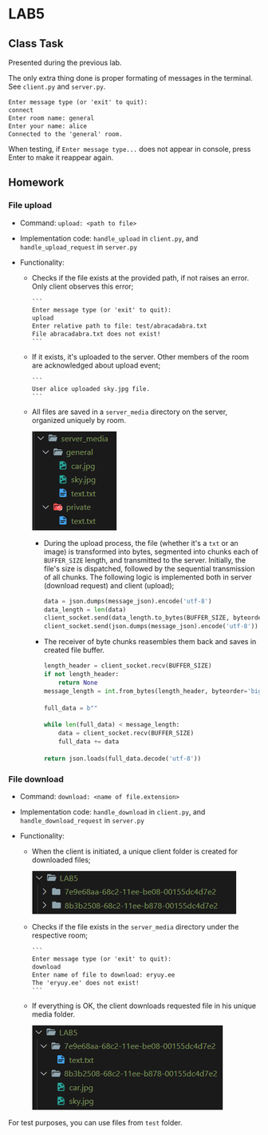 # LAB5

## Class Task

Presented during the previous lab.

The only extra thing done is proper formating of messages in the terminal. See `client.py` and `server.py`.

```
Enter message type (or 'exit' to quit):
connect
Enter room name: general
Enter your name: alice
Connected to the 'general' room.
```

When testing, if `Enter message type...` does not appear in console, press Enter to make it reappear again.

## Homework

### File upload

- Command: `upload: <path to file>`
- Implementation code: `handle_upload` in `client.py`, and `handle_upload_request` in `server.py`
- Functionality:

  - Checks if the file exists at the provided path, if not raises an error. Only client observes this error;

        ```
        Enter message type (or 'exit' to quit):
        upload
        Enter relative path to file: test/abracadabra.txt
        File abracadabra.txt does not exist!
        ```

  - If it exists, it's uploaded to the server. Other members of the room are acknowledged about upload event;

        ```
        User alice uploaded sky.jpg file.
        ```

  - All files are saved in a `server_media` directory on the server, organized uniquely by room.

    ![Alt text](../assets/LAB5/image-1.png)

    - During the upload process, the file (whether it's a `txt` or an image) is transformed into bytes, segmented into chunks each of `BUFFER_SIZE` length, and transmitted to the server. Initially, the file's size is dispatched, followed by the sequential transmission of all chunks. The following logic is implemented both in server (download request) and client (upload);

      ```python
      data = json.dumps(message_json).encode('utf-8')
      data_length = len(data)
      client_socket.send(data_length.to_bytes(BUFFER_SIZE, byteorder='big'))
      client_socket.send(json.dumps(message_json).encode('utf-8'))
      ```

    - The receiver of byte chunks reasembles them back and saves in created file buffer.

      ```python
      length_header = client_socket.recv(BUFFER_SIZE)
      if not length_header:
          return None
      message_length = int.from_bytes(length_header, byteorder='big')

      full_data = b""

      while len(full_data) < message_length:
          data = client_socket.recv(BUFFER_SIZE)
          full_data += data

      return json.loads(full_data.decode('utf-8'))
      ```

### File download

- Command: `download: <name of file.extension>`
- Implementation code: `handle_download` in `client.py`, and `handle_download_request` in `server.py`
- Functionality:

  - When the client is initiated, a unique client folder is created for downloaded files;

    ![Alt text](../assets/LAB5/image-2.png)

  - Checks if the file exists in the `server_media` directory under the respective room;

        ```
        Enter message type (or 'exit' to quit):
        download
        Enter name of file to download: eryuy.ee
        The 'eryuy.ee' does not exist!
        ```

  - If everything is OK, the client downloads requested file in his unique media folder.

    ![Alt text](../assets/LAB5/image-3.png)

For test purposes, you can use files from `test` folder.
